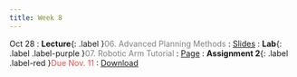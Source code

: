 ```yaml
---
title: Week 8
---
```


Oct 28
: **Lecture**{: .label }<span style="color: gray; font-weight: normal;">06. Advanced Planning Methods</span>
  : [Slides](https://rpai-lab.github.io/EE211-25Fall/assets/slides/lecture/EE211-25Fall-Lecture6.pdf)
: **Lab**{: .label .label-purple }<span style="color: gray; font-weight: normal;">07. Robotic Arm Tutorial</span>
  : [Page](https://rpai-lab.github.io/EE211-25Fall/assets/lab/week8/week8-page)
: **Assignment 2**{: .label .label-red }<span style="color: #e94c4c; font-weight: normal;">Due Nov. 11</span>
  : [Download](https://rpai-lab.github.io/EE211-25Fall/assets/hw/Assignment_2.pdf)
<!-- : **Attachment**{: .label .label-yellow }<span style="color: gray; font-weight: normal;">TF2</span> -->
<!--   : [Page](https://rpai-lab.github.io/EE211-25Fall/assets/lab/week8/if2_intro) -->
<!-- : **Attachment**{: .label .label-yellow }<span style="color: gray; font-weight: normal;">Inverse Kinematics</span> -->
<!--   : [Page](https://rpai-lab.github.io/EE211-25Fall/assets/lab/week8/px100_ik) -->
<!-- : **Attachment**{: .label .label-yellow }<span style="color: gray; font-weight: normal;">AruCo Code</span> -->
<!--   : [Page](https://rpai-lab.github.io/EE211-25Fall/assets/lab/week8/aruco) -->
